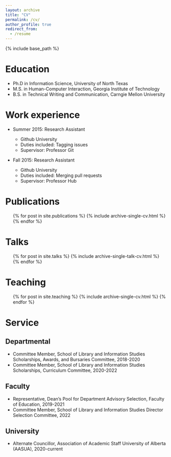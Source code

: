 ```yaml
---
layout: archive
title: "CV"
permalink: /cv/
author_profile: true
redirect_from:
  - /resume
---
```


{% include base_path %}

Education
======

* Ph.D in Information Science, University of North Texas
* M.S. in Human-Computer Interaction, Georgia Institute of Technology
* B.S. in Technical Writing and Communication, Carngie Mellon University

Work experience
======
* Summer 2015: Research Assistant
  * Github University
  * Duties included: Tagging issues
  * Supervisor: Professor Git

* Fall 2015: Research Assistant
  * Github University
  * Duties included: Merging pull requests
  * Supervisor: Professor Hub
  

Publications
======
  <ul>{% for post in site.publications %}
    {% include archive-single-cv.html %}
  {% endfor %}</ul>
  
Talks
======
  <ul>{% for post in site.talks %}
    {% include archive-single-talk-cv.html %}
  {% endfor %}</ul>
  
Teaching
======
  <ul>{% for post in site.teaching %}
    {% include archive-single-cv.html %}
  {% endfor %}</ul>
  
Service 
======
Departmental
------------
* Committee Member, School of Library and Information Studies Scholarships, Awards, and Bursaries Committee, 2018-2020
* Committee Member, School of Library and Information Studies Scholarships, Curriculum Committee, 2020-2022

Faculty
------------
* Representative, Dean’s Pool for Department Advisory Selection, Faculty of Education, 2019-2021
* Committee Member, School of Library and Information Studies Director Selection Committee, 2022

University
------------
* Alternate Councillor, Association of Academic Staff University of Alberta (AASUA), 2020-current
